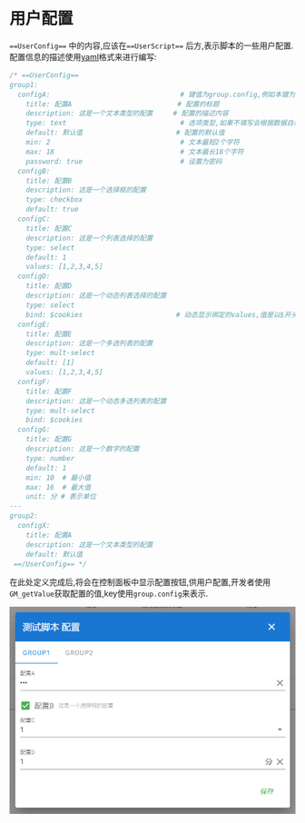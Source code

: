 # 用户配置

`==UserConfig==` 中的内容,应该在`==UserScript==` 后方,表示脚本的一些用户配置.配置信息的描述使用[yaml](https://yaml.org/)格式来进行编写:

```js
/* ==UserConfig==
group1:
  configA:                                # 键值为group.config,例如本键为:group1.configA
    title: 配置A                          # 配置的标题
    description: 这是一个文本类型的配置     # 配置的描述内容
    type: text                            # 选项类型,如果不填写会根据数据自动识别
    default: 默认值                       # 配置的默认值
    min: 2                                # 文本最短2个字符
    max: 18                               # 文本最长18个字符
    password: true                        # 设置为密码
  configB:
    title: 配置B
    description: 这是一个选择框的配置
    type: checkbox
    default: true
  configC:
    title: 配置C
    description: 这是一个列表选择的配置
    type: select
    default: 1
    values: [1,2,3,4,5]
  configD:
    title: 配置D
    description: 这是一个动态列表选择的配置
    type: select
    bind: $cookies                       # 动态显示绑定的values,值是以$开头的key,value需要是一个数组
  configE:
    title: 配置E
    description: 这是一个多选列表的配置
    type: mult-select
    default: [1]
    values: [1,2,3,4,5]
  configF:
    title: 配置F
    description: 这是一个动态多选列表的配置
    type: mult-select
    bind: $cookies
  configG:
    title: 配置G
    description: 这是一个数字的配置
    type: number
    default: 1
    min: 10  # 最小值
    max: 16  # 最大值
    unit: 分 # 表示单位
---
group2:
  configX:
    title: 配置A
    description: 这是一个文本类型的配置
    default: 默认值
 ==/UserConfig== */
```

在此处定义完成后,将会在控制面板中显示配置按钮,供用户配置,开发者使用`GM_getValue`获取配置的值,key使用`group.config`来表示.

![](./config.assets/image-20210621213013631.png)

